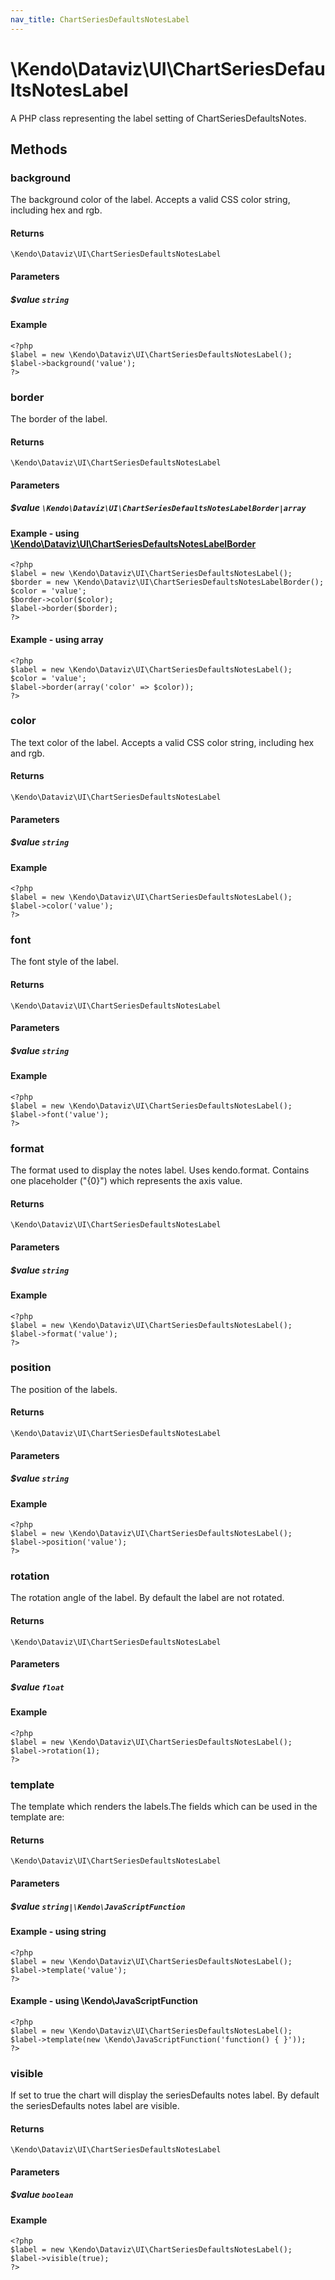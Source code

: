 ```yaml
---
nav_title: ChartSeriesDefaultsNotesLabel
---
```


# \Kendo\Dataviz\UI\ChartSeriesDefaultsNotesLabel

A PHP class representing the label setting of ChartSeriesDefaultsNotes.


## Methods

### background
The background color of the label. Accepts a valid CSS color string, including hex and rgb.

#### Returns
`\Kendo\Dataviz\UI\ChartSeriesDefaultsNotesLabel`

#### Parameters

##### $value `string`



#### Example 
    <?php
    $label = new \Kendo\Dataviz\UI\ChartSeriesDefaultsNotesLabel();
    $label->background('value');
    ?>

### border

The border of the label.

#### Returns
`\Kendo\Dataviz\UI\ChartSeriesDefaultsNotesLabel`

#### Parameters

##### $value `\Kendo\Dataviz\UI\ChartSeriesDefaultsNotesLabelBorder|array`


#### Example - using [\Kendo\Dataviz\UI\ChartSeriesDefaultsNotesLabelBorder](/kendo-ui/api/wrappers/php/Kendo/Dataviz/UI/ChartSeriesDefaultsNotesLabelBorder)
    <?php
    $label = new \Kendo\Dataviz\UI\ChartSeriesDefaultsNotesLabel();
    $border = new \Kendo\Dataviz\UI\ChartSeriesDefaultsNotesLabelBorder();
    $color = 'value';
    $border->color($color);
    $label->border($border);
    ?>

#### Example - using array

    <?php
    $label = new \Kendo\Dataviz\UI\ChartSeriesDefaultsNotesLabel();
    $color = 'value';
    $label->border(array('color' => $color));
    ?>

### color
The text color of the label. Accepts a valid CSS color string, including hex and rgb.

#### Returns
`\Kendo\Dataviz\UI\ChartSeriesDefaultsNotesLabel`

#### Parameters

##### $value `string`



#### Example 
    <?php
    $label = new \Kendo\Dataviz\UI\ChartSeriesDefaultsNotesLabel();
    $label->color('value');
    ?>

### font
The font style of the label.

#### Returns
`\Kendo\Dataviz\UI\ChartSeriesDefaultsNotesLabel`

#### Parameters

##### $value `string`



#### Example 
    <?php
    $label = new \Kendo\Dataviz\UI\ChartSeriesDefaultsNotesLabel();
    $label->font('value');
    ?>

### format
The format used to display the notes label. Uses kendo.format. Contains one placeholder ("{0}") which represents the axis value.

#### Returns
`\Kendo\Dataviz\UI\ChartSeriesDefaultsNotesLabel`

#### Parameters

##### $value `string`



#### Example 
    <?php
    $label = new \Kendo\Dataviz\UI\ChartSeriesDefaultsNotesLabel();
    $label->format('value');
    ?>

### position
The position of the labels.

#### Returns
`\Kendo\Dataviz\UI\ChartSeriesDefaultsNotesLabel`

#### Parameters

##### $value `string`



#### Example 
    <?php
    $label = new \Kendo\Dataviz\UI\ChartSeriesDefaultsNotesLabel();
    $label->position('value');
    ?>

### rotation
The rotation angle of the label. By default the label are not rotated.

#### Returns
`\Kendo\Dataviz\UI\ChartSeriesDefaultsNotesLabel`

#### Parameters

##### $value `float`



#### Example 
    <?php
    $label = new \Kendo\Dataviz\UI\ChartSeriesDefaultsNotesLabel();
    $label->rotation(1);
    ?>

### template
The template which renders the labels.The fields which can be used in the template are:

#### Returns
`\Kendo\Dataviz\UI\ChartSeriesDefaultsNotesLabel`

#### Parameters

##### $value `string|\Kendo\JavaScriptFunction`



#### Example  - using string
    <?php
    $label = new \Kendo\Dataviz\UI\ChartSeriesDefaultsNotesLabel();
    $label->template('value');
    ?>

#### Example  - using \Kendo\JavaScriptFunction
    <?php
    $label = new \Kendo\Dataviz\UI\ChartSeriesDefaultsNotesLabel();
    $label->template(new \Kendo\JavaScriptFunction('function() { }'));
    ?>

### visible
If set to true the chart will display the seriesDefaults notes label. By default the seriesDefaults notes label are visible.

#### Returns
`\Kendo\Dataviz\UI\ChartSeriesDefaultsNotesLabel`

#### Parameters

##### $value `boolean`



#### Example 
    <?php
    $label = new \Kendo\Dataviz\UI\ChartSeriesDefaultsNotesLabel();
    $label->visible(true);
    ?>

